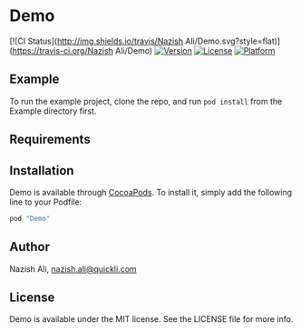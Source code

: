 # Demo

[![CI Status](http://img.shields.io/travis/Nazish Ali/Demo.svg?style=flat)](https://travis-ci.org/Nazish Ali/Demo)
[![Version](https://img.shields.io/cocoapods/v/Demo.svg?style=flat)](http://cocoapods.org/pods/Demo)
[![License](https://img.shields.io/cocoapods/l/Demo.svg?style=flat)](http://cocoapods.org/pods/Demo)
[![Platform](https://img.shields.io/cocoapods/p/Demo.svg?style=flat)](http://cocoapods.org/pods/Demo)

## Example

To run the example project, clone the repo, and run `pod install` from the Example directory first.

## Requirements

## Installation

Demo is available through [CocoaPods](http://cocoapods.org). To install
it, simply add the following line to your Podfile:

```ruby
pod "Demo"
```

## Author

Nazish Ali, nazish.ali@quickli.com

## License

Demo is available under the MIT license. See the LICENSE file for more info.
